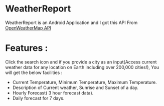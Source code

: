 # WeatherReport
WeatherReport is an Android Application and I got this API From [OpenWeatherMap API](https://openweathermap.org/)

# Features :
Click the search icon and if  you provide a city as an input(Access current weather data for any location on Earth including over 200,000 cities!), You will get the below facilities :
* Current Temperature, Minimum Temperature, Maximum Temperature.
* Description of Current weather, Sunrise and Sunset of a day.
* Hourly Forecast( 3 hour forecast data).
* Daily forecast for 7 days.

